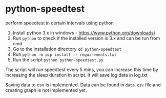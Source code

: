 # python-speedtest
perform speedtest in certain intervals using python


1. Install python 3.x in windows  - https://www.python.org/downloads/
2. Run `python` to check if the installed version is 3.x and can be run from cmd
3. Go to the installation directory `cd python-speedtest`
4. Run `python -m pip install -r requirements.txt`
5. Run the script `python python-speedtest.py`

The script will run speedtest every 5 mins, you can increase this time by increasing the sleep duration in script.
It will save log data in log.txt

Saving data to csv is implemented. Data can be found in `data.csv` file and creating graph is not implemented yet.
